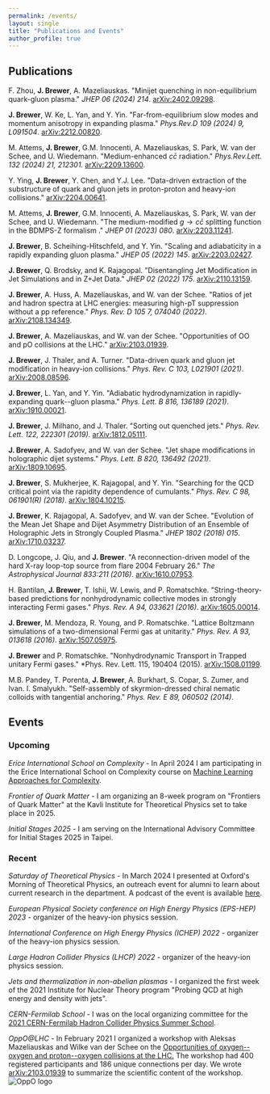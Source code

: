 ```yaml
---
permalink: /events/
layout: single
title: "Publications and Events"
author_profile: true
---
```



## Publications

F. Zhou, **J. Brewer**, A. Mazeliauskas. "Minijet quenching in non-equilibrium quark-gluon plasma." *JHEP 06 (2024) 214*. <a href="https://arxiv.org/abs/2402.09298" target="_blank">arXiv:2402.09298</a>.

**J. Brewer**, W. Ke, L. Yan, and Y. Yin. "Far-from-equilibrium slow modes and momentum anisotropy in expanding plasma." *Phys.Rev.D 109 (2024) 9, L091504*. <a href="https://arxiv.org/abs/2212.00820" target="_blank">arXiv:2212.00820</a>.

M. Attems, **J. Brewer**, G.M. Innocenti, A. Mazeliauskas, S. Park, W. van der Schee, and U. Wiedemann. "Medium-enhanced $c\bar{c}$ radiation." *Phys.Rev.Lett. 132 (2024) 21, 212301*. <a href="https://arxiv.org/abs/2209.13600" target="_blank">arXiv:2209.13600</a>.

Y. Ying, **J. Brewer**, Y. Chen, and Y.J. Lee. "Data-driven extraction of the substructure of quark and gluon jets in proton-proton and heavy-ion collisions." <a href="https://arxiv.org/abs/2204.00641" target="_blank">arXiv:2204.00641</a>.

M. Attems, **J. Brewer**, G.M. Innocenti, A. Mazeliauskas, S. Park, W. van der Schee, and U. Wiedemann. "The medium-modified $g\rightarrow c\bar{c}$ splitting function in the BDMPS-Z formalism ." *JHEP 01 (2023) 080*. <a href="https://arxiv.org/abs/2203.11241" target="_blank">arXiv:2203.11241</a>.

**J. Brewer**, B. Scheihing-Hitschfeld, and Y. Yin. "Scaling and adiabaticity in a rapidly expanding gluon plasma." *JHEP 05 (2022) 145*. <a href="https://arxiv.org/abs/2203.02427" target="_blank">arXiv:2203.02427</a>.

**J. Brewer**, Q. Brodsky, and K. Rajagopal. "Disentangling Jet Modification in Jet Simulations and in Z+Jet Data." *JHEP 02 (2022) 175*. <a href="https://arxiv.org/abs/2110.13159" target="_blank">arXiv:2110.13159</a>.

**J. Brewer**, A. Huss, A. Mazeliauskas, and W. van der Schee. "Ratios of jet and hadron spectra at LHC energies: measuring high-pT suppression without a pp reference." *Phys. Rev. D 105 7, 074040 (2022)*. <a href="https://arxiv.org/abs/2108.134349" target="_blank">arXiv:2108.134349</a>.

**J. Brewer**, A. Mazeliauskas, and W. van der Schee. "Opportunities of OO and pO collisions at the LHC." <a href="https://arxiv.org/abs/2103.01939" target="_blank">arXiv:2103.01939</a>.

**J. Brewer**, J. Thaler, and A. Turner. "Data-driven quark and gluon jet modification in heavy-ion collisions." *Phys. Rev. C 103, L021901 (2021)*. <a href="https://arxiv.org/abs/2008.08596" target="_blank">arXiv:2008.08596</a>.

**J. Brewer**, L. Yan, and Y. Yin. "Adiabatic hydrodynamization in rapidly-expanding quark--gluon plasma." *Phys. Lett. B 816, 136189 (2021)*. <a href="https://arxiv.org/abs/1910.00021" target="_blank">arXiv:1910.00021</a>.

**J. Brewer**, J. Milhano, and J. Thaler. "Sorting out quenched jets." *Phys. Rev. Lett. 122, 222301 (2019)*. <a href="https://arxiv.org/abs/1812.05111" target="_blank">arXiv:1812.05111</a>.

**J. Brewer**, A. Sadofyev, and W. van der Schee. "Jet shape modifications in holographic dijet systems." *Phys. Lett. B 820, 136492 (2021)*. <a href="https://arxiv.org/abs/1809.10695" target="_blank">arXiv:1809.10695</a>.

**J. Brewer**, S. Mukherjee, K. Rajagopal, and Y. Yin. "Searching for the QCD critical point via the rapidity dependence of cumulants." *Phys. Rev. C 98, 061901(R) (2018)*. <a href="https://arxiv.org/abs/1804.10215" target="_blank">arXiv:1804.10215</a>.

**J. Brewer**, K. Rajagopal, A. Sadofyev, and W. van der Schee. "Evolution of the Mean Jet Shape and Dijet Asymmetry Distribution of an Ensemble of Holographic Jets in Strongly Coupled Plasma." *JHEP 1802 (2018) 015*. <a href="https://arxiv.org/abs/1710.03237" target="_blank">arXiv:1710.03237</a>.

D. Longcope, J. Qiu, and **J. Brewer**. "A reconnection-driven model of the hard X-ray loop-top source from flare 2004 February 26." *The Astrophysical Journal 833:211 (2016)*. <a href="https://arxiv.org/abs/1610.07953" target="_blank">arXiv:1610.07953</a>.

H. Bantilan, **J. Brewer**, T. Ishii, W. Lewis, and P. Romatschke. "String-theory-based predictions for nonhydrodynamic collective modes in strongly interacting Fermi gases." *Phys. Rev. A 94, 033621 (2016)*. <a href="https://arxiv.org/abs/1605.00014" target="_blank">arXiv:1605.00014</a>.

**J. Brewer**, M. Mendoza, R. Young, and P. Romatschke. "Lattice Boltzmann simulations of a two-dimensional Fermi gas at unitarity." *Phys. Rev. A 93, 013618 (2016)*. <a href="https://arxiv.org/abs/1507.05975" target="_blank">arXiv:1507.05975</a>.

**J. Brewer** and P. Romatschke. "Nonhydrodynamic Transport in Trapped unitary Fermi gases." *Phys. Rev. Lett. 115, 190404 (2015). <a href="https://arxiv.org/abs/1508.01199" target="_blank">arXiv:1508.01199</a>.

M.B. Pandey, T. Porenta, **J. Brewer**, A. Burkhart, S. Copar, S. Zumer, and Ivan. I. Smalyukh. "Self-assembly of skyrmion-dressed chiral nematic colloids with tangential anchoring." *Phys. Rev. E 89, 060502 (2014)*.

## Events
### Upcoming

<em>Erice International School on Complexity - </em>In April 2024 I am participating in the Erice International School on Complexity course on <a href="https://indico.lucas.lu.se/event/2901/" target="_blank">Machine Learning Approaches for Complexity</a>.

<em>Frontier of Quark Matter - </em>I am organizing an 8-week program on "Frontiers of Quark Matter" at the Kavli Institute for Theoretical Physics set to take place in 2025.

<em>Initial Stages 2025 - </em>I am serving on the International Advisory Committee for Initial Stages 2025 in Taipei.

### Recent

<em>Saturday of Theoretical Physics - </em> In March 2024 I presented at Oxford's Morning of Theoretical Physics, an outreach event for alumni to learn about current research in the department. A podcast of the event is available <a href="https://saturdaytheory.physics.ox.ac.uk/event/leverhulme-peierls-fellows-0" target="_blank">here</a>.

<em>European Physical Society conference on High Energy Physics (EPS-HEP) 2023 - </em> organizer of the heavy-ion physics session.

<em>International Conference on High Energy Physics (ICHEP) 2022 - </em> organizer of the heavy-ion physics session.

<em>Large Hadron Collider Physics (LHCP) 2022 - </em> organizer of the heavy-ion physics session.

<em> Jets and thermalization in non-abelian plasmas - </em> I organized the first week of the 2021 Institute for Nuclear Theory program "Probing QCD at high energy and density with jets".

<em> CERN-Fermilab School - </em>I was on the local organizing committee for the <a href="https://indico.cern.ch/event/1023573/" target="_blank">2021 CERN-Fermilab Hadron Collider Physics Summer School</a>.

<em> OppO@LHC - </em>
In February 2021 I organized a workshop with Aleksas Mazeliauskas and Wilke van der Schee on the <a href="https://indico.cern.ch/event/975877/" target="_blank">Opportunities of oxygen--oxygen and proton--oxygen collisions at the LHC.</a> The workshop had 400 registered participants and 186 unique connections per day. We wrote <a href="https://arxiv.org/abs/2103.01939" target="_blank">arXiv:2103.01939</a> to summarize the scientific content of the workshop. 
<img src="https://jasminebrewer.github.io/assets/images/oppo_logo.png"
     alt="OppO logo"
     style="float: left;" />
